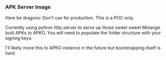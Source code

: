 ### APK Server Image 

Here be dragons: Don't use for production. This is a POC only. 

Currently using python http.server to serve up those sweet sweet Melange built APKs to APKO. You will need to populate the folder structure with your signing keys.


I'll likely move this to APKO instance in the future but bootstrapping itself is hard. 



